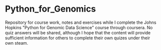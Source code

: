 # Python_for_Genomics
Repository for course work, notes and exercises while I complete the Johns Hopkins "Python for Genomic Data Science" course through coursera. No quiz answers will be shared, although I hope that the content will provide sufficient information for others to complete their own quizes under their own steam.
